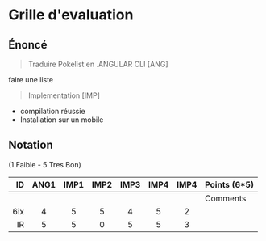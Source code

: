 # Grille d'evaluation


## Énoncé

> Traduire Pokelist en .ANGULAR CLI [ANG]

  faire une liste

> Implementation  [IMP]

  * compilation réussie
  * Installation sur un mobile

## Notation 

(1 Faible - 5 Tres Bon)

| ID  |ANG1|IMP1|IMP2|IMP3|IMP4|IMP4| Points (6*5)                                                                                |
|----:|:--:|:--:|:--:|:--:|:--:|:--:|---------------------------------------------------------------------------------------------|  
|     |    |    |    |    |    |    | Comments                                                                                    |
| 6ix |  4 | 5  | 5  | 4  |  5 |  2 |                                                                                             |  
| IR  |  5 | 5  | 0  | 5  |  5 |  3 |                                                                                             |  
